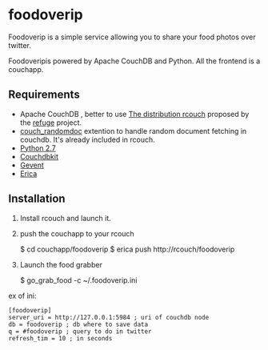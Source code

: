 # foodoverip

Foodoverip is a simple service allowing you to share your food photos
over twitter.

Foodoveripis powered by Apache CouchDB and Python. All the frontend is a
couchapp.


## Requirements

- Apache CouchDB , better to use [The distribution
  rcouch](http://github.com/refuge/rcouch) proposed by the
[refuge](http://refuge.io) project.
- [couch_randomdoc](http://github.com/refuge/couch_randomdoc) extention
  to handle random document fetching in couchdb. It's already included
in rcouch.
- [Python 2.7](http://python.orh)
- [Couchdbkit](http://couchdbkit.org)
- [Gevent](http://gevent.org)
- [Erica](http://github.com/benoitc/erica)


## Installation

1. Install rcouch and launch it.
2. push the couchapp to your rcouch

    $ cd couchapp/foodoverip
    $ erica push http://rcouch/foodoverip

3. Launch the food grabber

    $ go_grab_food -c ~/.foodoverip.ini 

ex of ini:

    [foodoverip]
    server_uri = http://127.0.0.1:5984 ; uri of couchdb node
    db = foodoverip ; db where to save data
    q = #foodoverip ; query to do in twitter
    refresh_tim = 10 ; in seconds
